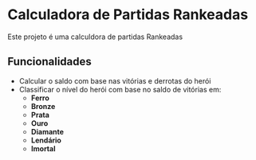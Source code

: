 # Calculadora de Partidas Rankeadas
Este projeto é uma calculdora de partidas Rankeadas

## Funcionalidades
* Calcular o saldo com base nas vitórias e derrotas do herói
* Classificar o nível do herói com base no saldo de vitórias em:
    - **Ferro**
    - **Bronze**
    - **Prata**
    - **Ouro**
    - **Diamante**
    - **Lendário**
    - **Imortal**
